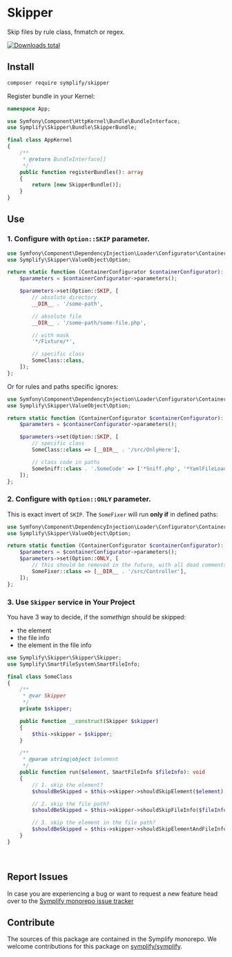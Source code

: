 # Skipper

Skip files by rule class, fnmatch or regex.

[![Downloads total](https://img.shields.io/packagist/dt/symplify/skipper.svg?style=flat-square)](https://packagist.org/packages/symplify/skipper/stats)

## Install

```bash
composer require symplify/skipper
```

Register bundle in your Kernel:

```php
namespace App;

use Symfony\Component\HttpKernel\Bundle\BundleInterface;
use Symplify\Skipper\Bundle\SkipperBundle;

final class AppKernel
{
    /**
     * @return BundleInterface[]
     */
    public function registerBundles(): array
    {
        return [new SkipperBundle()];
    }
}
```

## Use

### 1. Configure with `Option::SKIP` parameter.

```php
use Symfony\Component\DependencyInjection\Loader\Configurator\ContainerConfigurator;
use Symplify\Skipper\ValueObject\Option;

return static function (ContainerConfigurator $containerConfigurator): void {
    $parameters = $containerConfigurator->parameters();

    $parameters->set(Option::SKIP, [
        // absolute directory
        __DIR__ . '/some-path',

        // absolute file
        __DIR__ . '/some-path/some-file.php',

        // with mask
        '*/Fixture/*',

        // specific class
        SomeClass::class,
    ]);
};
```

Or for rules and paths specific ignores:

```php
use Symfony\Component\DependencyInjection\Loader\Configurator\ContainerConfigurator;
use Symplify\Skipper\ValueObject\Option;

return static function (ContainerConfigurator $containerConfigurator): void {
    $parameters = $containerConfigurator->parameters();

    $parameters->set(Option::SKIP, [
        // specific class
        SomeClass::class => [__DIR__ . '/src/OnlyHere'],

        // class code in paths
        SomeSniff::class . '.SomeCode' => ['*Sniff.php', '*YamlFileLoader.php'],
    ]);
};
```

### 2. Configure with `Option::ONLY` parameter.

This is exact invert of `SKIP`. The `SomeFixer` will run **only if** in defined paths:

```php
use Symfony\Component\DependencyInjection\Loader\Configurator\ContainerConfigurator;
use Symplify\Skipper\ValueObject\Option;

return static function (ContainerConfigurator $containerConfigurator): void {
    $parameters = $containerConfigurator->parameters();
    $parameters->set(Option::ONLY, [
        // this should be removed in the future, with all dead comments
        SomeFixer::class => [__DIR__ . '/src/Controller'],
    ]);
};
```

### 3. Use `Skipper` service in Your Project

You have 3 way to decide, if the *somethign* should be skipped:

- the element
- the file info
- the element in the file info

```php
use Symplify\Skipper\Skipper\Skipper;
use Symplify\SmartFileSystem\SmartFileInfo;

final class SomeClass
{
    /**
     * @var Skipper
     */
    private $skipper;

    public function __construct(Skipper $skipper)
    {
        $this->skipper = $skipper;
    }

    /**
     * @param string|object $element
     */
    public function run($element, SmartFileInfo $fileInfo): void
    {
        // 1. skip the element?
        $shouldBeSkipped = $this->skipper->shouldSkipElement($element);

        // 2. skip the file path?
        $shouldBeSkipped = $this->skipper->shouldSkipFileInfo($fileInfo);

        // 3. skip the element in the file path?
        $shouldBeSkipped = $this->skipper->shouldSkipElementAndFileInfo($element, $fileInfo);
    }
}
```

<br>

## Report Issues

In case you are experiencing a bug or want to request a new feature head over to the [Symplify monorepo issue tracker](https://github.com/symplify/symplify/issues)

## Contribute

The sources of this package are contained in the Symplify monorepo. We welcome contributions for this package on [symplify/symplify](https://github.com/symplify/symplify).
